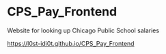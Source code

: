 # CPS_Pay_Frontend
Website for looking up Chicago Public School salaries

https://l0st-idi0t.github.io/CPS_Pay_Frontend
